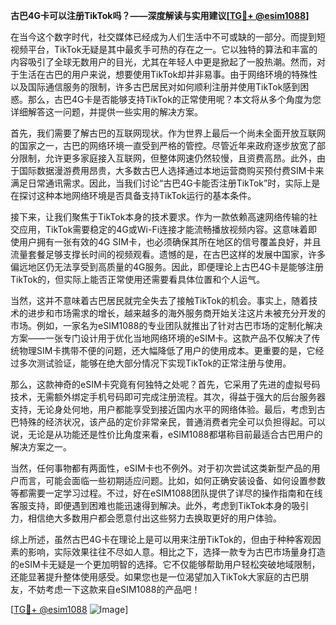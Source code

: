 **古巴4G卡可以注册TikTok吗？——深度解读与实用建议[[TG💪+ @esim1088](https://t.me/s/esim1088)]**

在当今这个数字时代，社交媒体已经成为人们生活中不可或缺的一部分。而提到短视频平台，TikTok无疑是其中最炙手可热的存在之一。它以独特的算法和丰富的内容吸引了全球无数用户的目光，尤其在年轻人中更是掀起了一股热潮。然而，对于生活在古巴的用户来说，想要使用TikTok却并非易事。由于网络环境的特殊性以及国际通信服务的限制，许多古巴居民对如何顺利注册并使用TikTok感到困惑。那么，古巴4G卡是否能够支持TikTok的正常使用呢？本文将从多个角度为您详细解答这一问题，并提供一些实用的解决方案。

首先，我们需要了解古巴的互联网现状。作为世界上最后一个尚未全面开放互联网的国家之一，古巴的网络环境一直受到严格的管控。尽管近年来政府逐步放宽了部分限制，允许更多家庭接入互联网，但整体网速仍然较慢，且资费高昂。此外，由于国际数据漫游费用昂贵，大多数古巴人选择通过本地运营商购买预付费SIM卡来满足日常通讯需求。因此，当我们讨论“古巴4G卡能否注册TikTok”时，实际上是在探讨这种本地网络环境是否具备支持TikTok运行的基本条件。

接下来，让我们聚焦于TikTok本身的技术要求。作为一款依赖高速网络传输的社交应用，TikTok需要稳定的4G或Wi-Fi连接才能流畅播放视频内容。这意味着即使用户拥有一张有效的4G SIM卡，也必须确保其所在地区的信号覆盖良好，并且流量套餐足够支撑长时间的视频观看。遗憾的是，在古巴这样的发展中国家，许多偏远地区仍无法享受到高质量的4G服务。因此，即便理论上古巴4G卡是能够注册TikTok的，但实际上能否正常使用还需要看具体位置和个人运气。

当然，这并不意味着古巴居民就完全失去了接触TikTok的机会。事实上，随着技术的进步和市场需求的增长，越来越多的海外服务商开始关注这片未被充分开发的市场。例如，一家名为eSIM1088的专业团队就推出了针对古巴市场的定制化解决方案——一张专门设计用于优化当地网络环境的eSIM卡。这款产品不仅解决了传统物理SIM卡携带不便的问题，还大幅降低了用户的使用成本。更重要的是，它经过多次测试验证，能够在绝大部分情况下实现TikTok的正常注册与使用。

那么，这款神奇的eSIM卡究竟有何独特之处呢？首先，它采用了先进的虚拟号码技术，无需额外绑定手机号码即可完成注册流程。其次，得益于强大的后台服务器支持，无论身处何地，用户都能享受到接近国内水平的网络体验。最后，考虑到古巴特殊的经济状况，该产品的定价非常亲民，普通消费者完全可以负担得起。可以说，无论是从功能还是性价比角度来看，eSIM1088都堪称目前最适合古巴用户的解决方案之一。

当然，任何事物都有两面性，eSIM卡也不例外。对于初次尝试这类新型产品的用户而言，可能会面临一些初期适应问题。比如，如何正确安装设备、如何设置参数等都需要一定学习过程。不过，好在eSIM1088团队提供了详尽的操作指南和在线客服支持，即便遇到困难也能迅速得到解决。此外，考虑到TikTok本身的吸引力，相信绝大多数用户都会愿意付出这些努力去换取更好的用户体验。

综上所述，虽然古巴4G卡在理论上是可以用来注册TikTok的，但由于种种客观因素的影响，实际效果往往不尽如人意。相比之下，选择一款专为古巴市场量身打造的eSIM卡无疑是一个更加明智的选择。它不仅能够帮助用户轻松突破地域限制，还能显著提升整体使用感受。如果您也是一位渴望加入TikTok大家庭的古巴朋友，不妨考虑一下这款来自eSIM1088的产品吧！

[[TG💪+ @esim1088](https://t.me/s/esim1088) ![Image](https://i.postimg.cc/4NQfJmqS/Snipaste-2025-05-13-00-14-12.png)]